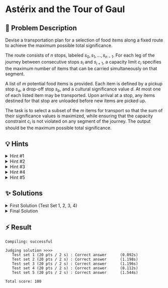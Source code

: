 # Astérix and the Tour of Gaul

## 📝 Problem Description

Devise a transportation plan for a selection of food items along a fixed route to achieve the maximum possible total significance.

The route consists of $n$ stops, labeled $s_0, s_1, \ldots, s_{n-1}$. For each leg of the journey between consecutive stops $s_i$ and $s_{i+1}$, a capacity limit $c_i$ specifies the maximum number of items that can be carried simultaneously on that segment.

A list of $m$ potential food items is provided. Each item is defined by a pickup stop $s_a$, a drop-off stop $s_b$, and a cultural significance value $d$. At most one of each listed item may be transported. Upon arrival at a stop, any items destined for that stop are unloaded before new items are picked up.

The task is to select a subset of the $m$ items for transport so that the sum of their significance values is maximized, while ensuring that the capacity constraint $c_i$ is not violated on any segment of the journey. The output should be the maximum possible total significance.

## 💡 Hints

<details>

<summary>Hint #1</summary>

This problem can be solved efficiently using a Max Flow Min Cost algorithm. The goal is to maximize the total significance of transported items, while respecting the capacity constraints on each segment of the route.

</details>

<details>

<summary>Hint #2</summary>

To model the problem as a flow network, start by representing each stop as a node. The main challenge is in constructing the edges: for each segment between stops, add an edge with capacity equal to the segment's limit. For each item, think about how to represent its possible transport as an edge in the graph.

</details>

<details>

<summary>Hint #3</summary>

The graph should include edges between consecutive stops to enforce the carrying capacity, and for each item, an edge from its pickup to its drop-off stop. The item edge should have capacity 1 (since each item can be transported at most once) and a cost that reflects its significance. How do these edges interact to ensure the solution respects all constraints?

</details>

<details>

<summary>Hint #4</summary>

To construct the graph, create a node for each stop along the route. For every segment between stops $s_i$ and $s_{i+1}$, add a directed edge from node $i$ to node $i+1$ with capacity $c_i$ (the segment's limit). For each item, add a directed edge from its pickup stop $a$ to its drop-off stop $b$ with capacity 1 and cost $-d$ (or transformed cost if using only non-negative weights). Add a source node and connect it to every stop $i$ (except the last) with capacity $c_i$, and add a sink node connected from every stop $i+1$ (except the first) with capacity $c_i$. This setup ensures that the flow models the transportation of items and enforces all capacity constraints.

</details>

<details>

<summary>Hint #5</summary>

Given the input constraints ($n$ up to 300, $m$ up to $10^5$), adding an edge for every item can make the graph too large and slow and might not be even necessary. Notice that the number of items that can be transported between any two stops is limited by the minimum capacity along the path. If there are more items for a route than its bottleneck capacity, you only need to consider the most significant ones. Pruning unnecessary items before building the graph is essential for passing all test sets efficiently.

</details>

## ✨ Solutions

<details>

<summary>First Solution (Test Set 1, 2, 3, 4)</summary>

This problem asks us to maximize a total value under capacity constraints, which strongly suggests a network flow formulation. Specifically, it can be modeled as a **Max Flow Min Cost** problem. The general idea is to associate the *significance* of an item with a negative *cost* in the flow network. By finding a flow that minimizes the total cost, we effectively maximize the total significance.

### Graph Construction

To model this, we construct a directed graph with the following components:
- **Nodes**: We create one node for each of the $n$ stops, plus a global source node `S` and a global sink node `T`.
- **Edges**:
    - **Path Edges**: For each segment of the tour from stop $s_i$ to $s_{i+1}$, we add an edge from node $i$ to node $i+1$. The capacity of this edge is set to $c_i$, directly modeling the transportation limit for that leg of the journey.
    - **Item Edges**: For each food item, defined by a pickup stop $a$, drop-off stop $b$, and significance $d$, we add an edge from node $a$ to node $b$. The capacity of this edge is 1, as we can transport at most one of each specific item. The cost of this edge (intuitively) is $-d$.

### Why Does This Graph Construction Work?

The key insight is that the flow in this network models the transportation of items along the route, while the capacities on the edges enforce the real-world constraints: you can never carry more items than the segment allows. By connecting each stop to the next with a capacity equal to the segment limit, you ensure that the total number of items being transported at any time does not exceed the allowed capacity.

Item edges represent the option to transport a specific item from its pickup to its drop-off stop. Each item edge has capacity 1 (since you can only transport one of each item) and a cost that reflects its significance. When the flow algorithm chooses to use an item edge, it is "selecting" that item for transport, and the negative cost (or cost saving) increases the total significance.

The source and sink connections allow the flow to enter and exit the network at the appropriate points, matching the capacity constraints of the route. The flow must respect all capacities, so the solution automatically ensures that no segment is overloaded and no item is transported more than once.

If you imagine the flow without any item edges, it simply moves along the path edges, respecting the segment capacities, and the total cost is zero. When item edges are present, the flow can "shortcut" the path, picking up and dropping off items, and the cost is reduced by the significance of the items chosen. The algorithm naturally finds the optimal set of items to transport, maximizing the total significance while respecting all constraints.

### Handling Costs and Negative Weights

The `successive_shortest_path_nonnegative_weights` algorithm, which is efficient, requires all edge weights (costs) to be non-negative. However, our goal to maximize significance naturally leads to negative costs (cost = $-d$). To address this, we perform a **cost transformation**.

Let $M$ be a large constant, greater than the maximum possible significance of an item. In the code, this is `MAX_SIGNIFICANCE = 256`.

1.  **Path Edge Cost**: We assign a cost of $M$ to each path edge from node $i$ to node $i+1$. Traveling from stop $a$ to $b$ along the main path would therefore incur a cost of $M \cdot (b-a)$.

2.  **Item Edge Cost**: For an item transported from $a$ to $b$ with significance $d$, we set the cost of its corresponding edge to $M \cdot (b-a) - d$.

This transformation ensures all edge costs are non-negative (since $M > d$). More importantly, it cleverly encodes the significance as a *cost saving*. For a trip from $a$ to $b$, choosing the direct item edge is $d$ units cheaper than traversing the corresponding path edges. The algorithm will therefore prioritize paths that use item edges with high significance to minimize the total cost.

The final maximum significance is calculated as `flow * MAX_SIGNIFICANCE - cost`. This formula effectively reverses the cost transformation to extract the sum of significances.

### Code
```cpp
// ===== STD INCLUDES =====
#include <iostream>
#include <vector>

// ===== BGL INCLUDES =====
#include <boost/graph/adjacency_list.hpp>
#include <boost/graph/cycle_canceling.hpp>
#include <boost/graph/push_relabel_max_flow.hpp>
#include <boost/graph/successive_shortest_path_nonnegative_weights.hpp>
#include <boost/graph/find_flow_cost.hpp>

// ===== BGL TYPEDEFS =====
typedef boost::adjacency_list_traits<boost::vecS, boost::vecS, boost::directedS> traits;
typedef boost::adjacency_list<boost::vecS, boost::vecS, boost::directedS, boost::no_property,
                              boost::property<boost::edge_capacity_t, long,
        boost::property<boost::edge_residual_capacity_t, long,
            boost::property<boost::edge_reverse_t, traits::edge_descriptor,
                boost::property <boost::edge_weight_t, long> > > > > graph;

typedef boost::graph_traits<graph>::vertex_descriptor           vertex_desc;
typedef boost::graph_traits<graph>::edge_descriptor             edge_desc;
typedef boost::graph_traits<graph>::out_edge_iterator           out_edge_it;

class edge_adder {
 graph &G;

 public:
  explicit edge_adder(graph &G) : G(G) {}
  void add_edge(int from, int to, long capacity, long cost) {
    auto c_map = boost::get(boost::edge_capacity, G);
    auto r_map = boost::get(boost::edge_reverse, G);
    auto w_map = boost::get(boost::edge_weight, G); // new!
    const edge_desc e = boost::add_edge(from, to, G).first;
    const edge_desc rev_e = boost::add_edge(to, from, G).first;
    c_map[e] = capacity;
    c_map[rev_e] = 0; // reverse edge has no capacity!
    r_map[e] = rev_e;
    r_map[rev_e] = e;
    w_map[e] = cost;   // new assign cost
    w_map[rev_e] = -cost;   // new negative cost
  }
};

int MAX_SIGNIFICANCE = 2 << 7;

void solve() {
  // ===== READ INPUT =====
  int n, m; std::cin >> n >> m;
  
  std::vector<int> capacities(n - 1);
  for(int i = 0; i < n - 1; ++i) { std::cin >> capacities[i]; }
  
  std::vector<std::vector<int>> items(m, std::vector<int>(3));
  for(int i = 0; i < m; ++i) { std::cin >> items[i][0] >> items[i][1] >> items[i][2]; }
  
  // ===== BUILD GRAPH =====
  graph G(n);
  edge_adder adder(G);  
  auto c_map = boost::get(boost::edge_capacity, G);
  auto r_map = boost::get(boost::edge_reverse, G);
  auto rc_map = boost::get(boost::edge_residual_capacity, G);
  
  // Add source and sink
  const vertex_desc v_source = boost::add_vertex(G);
  const vertex_desc v_sink = boost::add_vertex(G);
  
  // Add source and sink connections
  for(int i = 0; i < n - 1; ++i) { 
    adder.add_edge(v_source, i, capacities[i], 0);
    adder.add_edge(i + 1, v_sink, capacities[i], 0);
  }
  
  // Add edges between subsequent nodes
  for(int i = 0; i < n - 1; ++i) { 
    adder.add_edge(i, i+1, capacities[i], MAX_SIGNIFICANCE); 
  }
  
  // Add edges for items
  for(int i = 0; i < m; ++i) {
    adder.add_edge(items[i][0], items[i][1], 1, MAX_SIGNIFICANCE * (items[i][1] - items[i][0]) - items[i][2]); 
  }
  
  // ===== SOLVE =====
    boost::successive_shortest_path_nonnegative_weights(G, v_source, v_sink);
    int cost = boost::find_flow_cost(G);
    
    int flow = 0;
    out_edge_it e, eend;
    for(boost::tie(e, eend) = boost::out_edges(boost::vertex(v_source,G), G); e != eend; ++e) {
        flow += c_map[*e] - rc_map[*e];     
    }
  
  std::cout << flow * MAX_SIGNIFICANCE - cost << std::endl;
}

int main() {
  std::ios_base::sync_with_stdio(false);
  
  int n_tests; std::cin >> n_tests;
  while(n_tests--) {
    solve();
  }
}
```
</details>

<details>

<summary>Final Solution</summary>

The previous Max Flow Min Cost solution is correct, but its performance suffers when the number of available items ($m$) is large (e.g., up to $10^5$). Creating an edge for every single item results in a graph that is too large, causing the algorithm to exceed the time limit on the final test set.

### Optimization: Pruning Useless Items

The key observation for optimization is that we don't need to consider all $m$ items. The number of items that can be transported between any two stops $a$ and $b$ is fundamentally limited by the "bottleneck capacity" of the path between them. This bottleneck is the minimum capacity of all segments on the path from $a$ to $b$.
Let $c'_{ab} = \min_{i=a}^{b-1} \{c_i\}$. We can transport at most $c'_{ab}$ items from stop $a$ to stop $b$.

If there are more than $c'_{ab}$ items available for the route from $a$ to $b$, it's impossible to transport all of them. Since our goal is to maximize total significance, it is always optimal to choose the $c'_{ab}$ items with the highest significance values and ignore the rest.

### Optimized Algorithm

This insight leads to a pre-processing step before building the graph:
1.  **Group Items**: Instead of processing items one by one, we first group all available items by their pickup and drop-off stops $(a, b)$. A 3D vector or a map can be used for this.
2.  **Filter by Bottleneck Capacity**: For each pair of stops $(a, b)$ that has items associated with it:
    1. Calculate the bottleneck capacity $c'_{ab} = \min_{i=a}^{b-1} \{c_i\}$.
    2. If the number of items for this $(a, b)$ pair exceeds $c'_{ab}$, sort them by significance in descending order.
    3. Select only the top $c'_{ab}$ items with the highest significance. Discard the others as they could never be chosen in an optimal solution.
3.  **Build Graph**: Construct the same Max Flow Min Cost graph as in the first solution, but **only add item edges for the filtered, high-significance items**.

This optimization dramatically reduces the number of edges in the graph, especially when $m$ is large and the capacities $c_i$ are small. The resulting smaller graph can be solved much more quickly by the Max Flow Min Cost algorithm, allowing it to pass all test sets within the time limit.

### Code
```cpp
// ===== STD INCLUDES =====
#include <iostream>
#include <vector>

// ===== BGL INCLUDES =====
#include <boost/graph/adjacency_list.hpp>
#include <boost/graph/cycle_canceling.hpp>
#include <boost/graph/push_relabel_max_flow.hpp>
#include <boost/graph/successive_shortest_path_nonnegative_weights.hpp>
#include <boost/graph/find_flow_cost.hpp>

// ===== BGL TYPEDEFS =====
typedef boost::adjacency_list_traits<boost::vecS, boost::vecS, boost::directedS> traits;
typedef boost::adjacency_list<boost::vecS, boost::vecS, boost::directedS, boost::no_property,
                              boost::property<boost::edge_capacity_t, long,
        boost::property<boost::edge_residual_capacity_t, long,
            boost::property<boost::edge_reverse_t, traits::edge_descriptor,
                boost::property <boost::edge_weight_t, long> > > > > graph;

typedef boost::graph_traits<graph>::vertex_descriptor           vertex_desc;
typedef boost::graph_traits<graph>::edge_descriptor             edge_desc;
typedef boost::graph_traits<graph>::out_edge_iterator           out_edge_it;

class edge_adder {
 graph &G;

 public:
  explicit edge_adder(graph &G) : G(G) {}
  void add_edge(int from, int to, long capacity, long cost) {
    auto c_map = boost::get(boost::edge_capacity, G);
    auto r_map = boost::get(boost::edge_reverse, G);
    auto w_map = boost::get(boost::edge_weight, G); // new!
    const edge_desc e = boost::add_edge(from, to, G).first;
    const edge_desc rev_e = boost::add_edge(to, from, G).first;
    c_map[e] = capacity;
    c_map[rev_e] = 0; // reverse edge has no capacity!
    r_map[e] = rev_e;
    r_map[rev_e] = e;
    w_map[e] = cost;   // new assign cost
    w_map[rev_e] = -cost;   // new negative cost
  }
};

int MAX_SIGNIFICANCE = 2 << 7;

void solve() {
  // ===== READ INPUT =====
  int n, m; std::cin >> n >> m;
  
  std::vector<int> capacities(n - 1);
  for(int i = 0; i < n - 1; ++i) { std::cin >> capacities[i]; }
  
  std::vector<std::vector<std::vector<int>>> items(n-1, std::vector<std::vector<int>>(n));   // 3D Vector: (Start x End x Significances)
  for(int i = 0; i < m; ++i) { 
    int a, b, d; std::cin >> a >> b >> d;
    items[a][b].push_back(d);
  }
  
  // ===== BUILD GRAPH =====
  graph G(n);
  edge_adder adder(G);  
  auto c_map = boost::get(boost::edge_capacity, G);
  auto rc_map = boost::get(boost::edge_residual_capacity, G);
  
  // Add source and sink
  const vertex_desc v_source = boost::add_vertex(G);
  const vertex_desc v_sink = boost::add_vertex(G);
  
  // Add source and sink connections
  for(int i = 0; i < n - 1; ++i) { 
    adder.add_edge(v_source, i, capacities[i], 0);
    adder.add_edge(i + 1, v_sink, capacities[i], 0);
  }
  
  // Add edges between subsequent nodes
  for(int i = 0; i < n - 1; ++i) { 
    adder.add_edge(i, i+1, capacities[i], MAX_SIGNIFICANCE); 
  }
  
  // Add edges for items
  for(int a = 0; a < n - 1; ++a) {
    for(int b = 0; b < n; ++b) {
      // Find the minimum capacity from a to b
      int minimum_capacity = 100;
      for(int i = a; i < b; ++i) { minimum_capacity = std::min(minimum_capacity, capacities[i]); }
      
      // Only add as many edges as the capacity maximall allows for
      if(items[a][b].size() > minimum_capacity) {
        // If we have more items than the capacity allows, only take the ones with the highest significance
        std::sort(items[a][b].begin(), items[a][b].end(), [](int a, int b) { return a > b; });
        for(int i = 0; i < minimum_capacity; ++i) { 
          adder.add_edge(a, b, 1, (b - a) * MAX_SIGNIFICANCE - items[a][b][i]);
        }
      } else {
        for(int significance : items[a][b]) {
          adder.add_edge(a, b, 1, (b - a) * MAX_SIGNIFICANCE - significance);
        }
      }
    }
  }
  
  // ===== SOLVE =====
  boost::successive_shortest_path_nonnegative_weights(G, v_source, v_sink);
  int cost = boost::find_flow_cost(G);
  
  int flow = 0;
  out_edge_it e, eend;
  for(boost::tie(e, eend) = boost::out_edges(boost::vertex(v_source,G), G); e != eend; ++e) {
      flow += c_map[*e] - rc_map[*e];     
  }
  
  std::cout << flow * MAX_SIGNIFICANCE - cost << std::endl;
}

int main() {
  std::ios_base::sync_with_stdio(false);
  
  int n_tests; std::cin >> n_tests;
  while(n_tests--) {
    solve();
  }
}
```
</details>

## ⚡ Result

```plaintext
Compiling: successful

Judging solution >>>>
   Test set 1 (20 pts / 2 s) : Correct answer      (0.092s)
   Test set 2 (20 pts / 2 s) : Correct answer      (1.198s)
   Test set 3 (20 pts / 2 s) : Correct answer      (1.196s)
   Test set 4 (20 pts / 2 s) : Correct answer      (0.112s)
   Test set 5 (20 pts / 2 s) : Correct answer      (1.544s)

Total score: 100
```